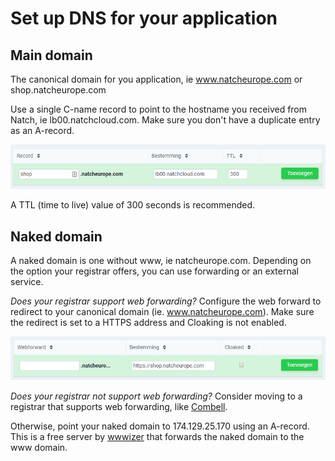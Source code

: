# Set up DNS for your application

## Main domain
The canonical domain for you application, ie www.natcheurope.com or shop.natcheurope.com

Use a single C-name record to point to the hostname you received from Natch, ie lb00.natchcloud.com. Make sure you don't have a duplicate entry as an A-record.

![This is an image](/cname_combell.png)


A TTL (time to live) value of 300 seconds is recommended.



## Naked domain

A naked domain is one without www, ie natcheurope.com. Depending on the option your registrar offers, you can use forwarding or an external service.

*Does your registrar support web forwarding?*
Configure the web forward to redirect to your canonical domain (ie. www.natcheurope.com). Make sure the redirect is set to a HTTPS address and Cloaking is not enabled.

![This is an image](/webforwarding_mycombell.png)

*Does your registrar not support web forwarding?*
Consider moving to a registrar that supports web forwarding, like [Combell](www.combell.com).

Otherwise, point your naked domain to 174.129.25.170 using an A-record. This is a free server by [wwwizer](http://wwwizer.com/naked-domain-redirect) that forwards the naked domain to the www domain.



